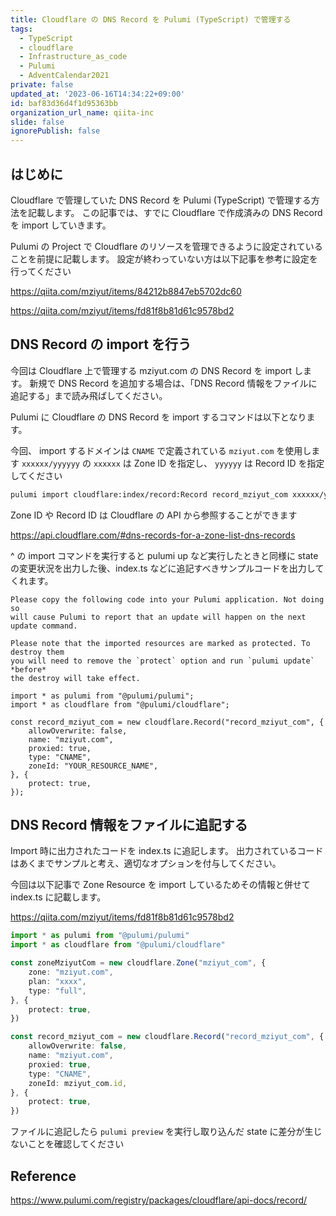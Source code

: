 ```yaml
---
title: Cloudflare の DNS Record を Pulumi (TypeScript) で管理する
tags:
  - TypeScript
  - cloudflare
  - Infrastructure_as_code
  - Pulumi
  - AdventCalendar2021
private: false
updated_at: '2023-06-16T14:34:22+09:00'
id: baf83d36d4f1d95363bb
organization_url_name: qiita-inc
slide: false
ignorePublish: false
---
```


## はじめに

Cloudflare で管理していた DNS Record を Pulumi (TypeScript) で管理する方法を記載します。
この記事では、すでに Cloudflare で作成済みの DNS Record を import していきます。

Pulumi の Project で Cloudflare のリソースを管理できるように設定されていることを前提に記載します。
設定が終わっていない方は以下記事を参考に設定を行ってください

https://qiita.com/mziyut/items/84212b8847eb5702dc60

https://qiita.com/mziyut/items/fd81f8b81d61c9578bd2

## DNS Record の import を行う

今回は Cloudflare 上で管理する mziyut.com の DNS Record を import します。
新規で DNS Record を追加する場合は、「DNS Record 情報をファイルに追記する」まで読み飛ばしてください。

Pulumi に Cloudflare の DNS Record を import するコマンドは以下となります。

今回、 import するドメインは `CNAME` で定義されている `mziyut.com` を使用します
`xxxxxx/yyyyyy` の `xxxxxx` は Zone ID を指定し、 `yyyyyy` は Record ID を指定してください

```zsh
pulumi import cloudflare:index/record:Record record_mziyut_com xxxxxx/yyyyyy
```

Zone ID や Record ID は Cloudflare の API から参照することができます

https://api.cloudflare.com/#dns-records-for-a-zone-list-dns-records

^ の import コマンドを実行すると pulumi up など実行したときと同様に
state の変更状況を出力した後、index.ts などに追記すべきサンプルコードを出力してくれます。

```console
Please copy the following code into your Pulumi application. Not doing so
will cause Pulumi to report that an update will happen on the next update command.

Please note that the imported resources are marked as protected. To destroy them
you will need to remove the `protect` option and run `pulumi update` *before*
the destroy will take effect.

import * as pulumi from "@pulumi/pulumi";
import * as cloudflare from "@pulumi/cloudflare";

const record_mziyut_com = new cloudflare.Record("record_mziyut_com", {
    allowOverwrite: false,
    name: "mziyut.com",
    proxied: true,
    type: "CNAME",
    zoneId: "YOUR_RESOURCE_NAME",
}, {
    protect: true,
});
```

## DNS Record 情報をファイルに追記する

Import 時に出力されたコードを index.ts に追記します。
出力されているコードはあくまでサンプルと考え、適切なオプションを付与してください。

今回は以下記事で Zone Resource を import しているためその情報と併せて index.ts に記載します。

https://qiita.com/mziyut/items/fd81f8b81d61c9578bd2

```ts:index.ts
import * as pulumi from "@pulumi/pulumi"
import * as cloudflare from "@pulumi/cloudflare"

const zoneMziyutCom = new cloudflare.Zone("mziyut_com", {
	zone: "mziyut.com",
	plan: "xxxx",
	type: "full",
}, {
    protect: true,
})

const record_mziyut_com = new cloudflare.Record("record_mziyut_com", {
    allowOverwrite: false,
    name: "mziyut.com",
    proxied: true,
    type: "CNAME",
    zoneId: mziyut_com.id,
}, {
    protect: true,
})
```

ファイルに追記したら `pulumi preview` を実行し取り込んだ state に差分が生じないことを確認してください

## Reference

https://www.pulumi.com/registry/packages/cloudflare/api-docs/record/

